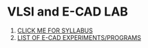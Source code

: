 # VLSI and E-CAD LAB

1. [CLICK ME FOR SYLLABUS](https://github.com/nikhatparvin/VLSI_and_E-CAD_LAB/blob/main/syllabus/vlsiAndEcadLab.md)
2. [LIST OF E-CAD EXPERIMENTS/PROGRAMS](https://github.com/nikhatparvin/VLSI_and_E-CAD_LAB/blob/main/ecadExperiments.md)


